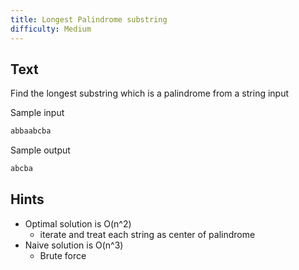 ```yaml
---
title: Longest Palindrome substring
difficulty: Medium
---
```


## Text

Find the longest substring which is a palindrome from a string input

Sample input

```markdown
abbaabcba
```

Sample output

```markdown
abcba
```

## Hints

- Optimal solution is O(n^2)
  - iterate and treat each string as center of palindrome
- Naive solution is O(n^3)
  - Brute force
